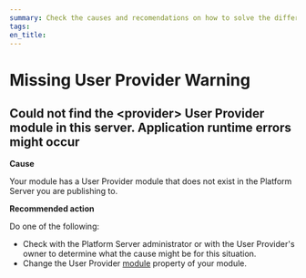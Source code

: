 ```yaml
---
summary: Check the causes and recomendations on how to solve the different Missing User Provider TrueChange warnings.
tags:
en_title:
---
```


# Missing User Provider Warning

## Could not find the &lt;provider> User Provider module in this server. Application runtime errors might occur

**Cause**

Your module has a User Provider module that does not exist in the Platform Server you are publishing to.

**Recommended action**

Do one of the following:

* Check with the Platform Server administrator or with the User Provider's owner to determine what the cause might be for this situation.
* Change the User Provider [module](../../../ref/lang/auto/Class.Module.final.md) property of your module.
